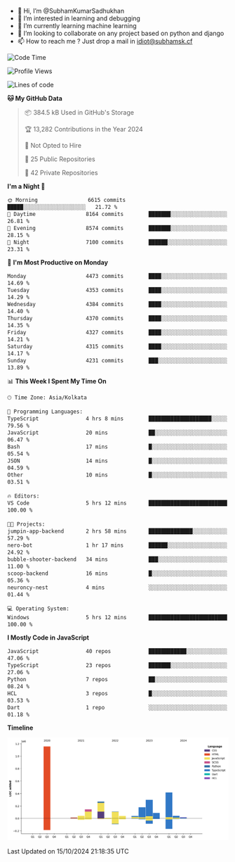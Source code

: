 - 👋 Hi, I’m @SubhamKumarSadhukhan
- 👀 I’m interested in learning and debugging
- 🌱 I’m currently learning machine learning
- 💞️ I’m looking to collaborate on any project based on python and django
- 📫 How to reach me ?
      Just drop a mail in idiot@subhamsk.cf

<!---
SubhamKumarSadhukhan/SubhamKumarSadhukhan is a ✨ special ✨ repository because its `README.md` (this file) appears on your GitHub profile.
You can click the Preview link to take a look at your changes.
--->


<!--START_SECTION:waka-->
![Code Time](http://img.shields.io/badge/Code%20Time-2%2C559%20hrs%2010%20mins-blue)

![Profile Views](http://img.shields.io/badge/Profile%20Views-0-blue)

![Lines of code](https://img.shields.io/badge/From%20Hello%20World%20I%27ve%20Written-2.8%20million%20lines%20of%20code-blue)

**🐱 My GitHub Data** 

> 📦 384.5 kB Used in GitHub's Storage 
 > 
> 🏆 13,282 Contributions in the Year 2024
 > 
> 🚫 Not Opted to Hire
 > 
> 📜 25 Public Repositories 
 > 
> 🔑 42 Private Repositories 
 > 
**I'm a Night 🦉** 

```text
🌞 Morning                6615 commits        █████░░░░░░░░░░░░░░░░░░░░   21.72 % 
🌆 Daytime                8164 commits        ███████░░░░░░░░░░░░░░░░░░   26.81 % 
🌃 Evening                8574 commits        ███████░░░░░░░░░░░░░░░░░░   28.15 % 
🌙 Night                  7100 commits        ██████░░░░░░░░░░░░░░░░░░░   23.31 % 
```
📅 **I'm Most Productive on Monday** 

```text
Monday                   4473 commits        ████░░░░░░░░░░░░░░░░░░░░░   14.69 % 
Tuesday                  4353 commits        ████░░░░░░░░░░░░░░░░░░░░░   14.29 % 
Wednesday                4384 commits        ████░░░░░░░░░░░░░░░░░░░░░   14.40 % 
Thursday                 4370 commits        ████░░░░░░░░░░░░░░░░░░░░░   14.35 % 
Friday                   4327 commits        ████░░░░░░░░░░░░░░░░░░░░░   14.21 % 
Saturday                 4315 commits        ████░░░░░░░░░░░░░░░░░░░░░   14.17 % 
Sunday                   4231 commits        ███░░░░░░░░░░░░░░░░░░░░░░   13.89 % 
```


📊 **This Week I Spent My Time On** 

```text
🕑︎ Time Zone: Asia/Kolkata

💬 Programming Languages: 
TypeScript               4 hrs 8 mins        ████████████████████░░░░░   79.56 % 
JavaScript               20 mins             ██░░░░░░░░░░░░░░░░░░░░░░░   06.47 % 
Bash                     17 mins             █░░░░░░░░░░░░░░░░░░░░░░░░   05.54 % 
JSON                     14 mins             █░░░░░░░░░░░░░░░░░░░░░░░░   04.59 % 
Other                    10 mins             █░░░░░░░░░░░░░░░░░░░░░░░░   03.51 % 

🔥 Editors: 
VS Code                  5 hrs 12 mins       █████████████████████████   100.00 % 

🐱‍💻 Projects: 
jumpin-app-backend       2 hrs 58 mins       ██████████████░░░░░░░░░░░   57.29 % 
nero-bot                 1 hr 17 mins        ██████░░░░░░░░░░░░░░░░░░░   24.92 % 
bubble-shooter-backend   34 mins             ███░░░░░░░░░░░░░░░░░░░░░░   11.00 % 
scoop-backend            16 mins             █░░░░░░░░░░░░░░░░░░░░░░░░   05.36 % 
neuroncy-nest            4 mins              ░░░░░░░░░░░░░░░░░░░░░░░░░   01.44 % 

💻 Operating System: 
Windows                  5 hrs 12 mins       █████████████████████████   100.00 % 
```

**I Mostly Code in JavaScript** 

```text
JavaScript               40 repos            ████████████░░░░░░░░░░░░░   47.06 % 
TypeScript               23 repos            ███████░░░░░░░░░░░░░░░░░░   27.06 % 
Python                   7 repos             ██░░░░░░░░░░░░░░░░░░░░░░░   08.24 % 
HCL                      3 repos             █░░░░░░░░░░░░░░░░░░░░░░░░   03.53 % 
Dart                     1 repo              ░░░░░░░░░░░░░░░░░░░░░░░░░   01.18 % 
```



**Timeline**

![Lines of Code chart](https://raw.githubusercontent.com/SubhamKumarSadhukhan/SubhamKumarSadhukhan/main/assets/bar_graph.png)


 Last Updated on 15/10/2024 21:18:35 UTC
<!--END_SECTION:waka-->
